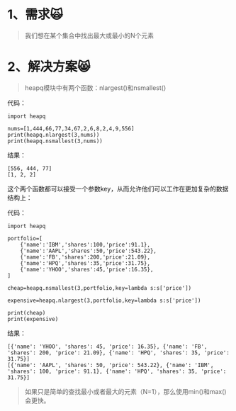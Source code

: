 # 1、需求🙀

> 我们想在某个集合中找出最大或最小的N个元素

# 2、解决方案😸

> heapq模块中有两个函数：nlargest\(\)和nsmallest\(\)

代码：

```
import heapq

nums=[1,444,66,77,34,67,2,6,8,2,4,9,556]
print(heapq.nlargest(3,nums))
print(heapq.nsmallest(3,nums))
```

结果：

```
[556, 444, 77]
[1, 2, 2]
```

这个两个函数都可以接受一个参数key，从而允许他们可以工作在更加复杂的数据结构上：

代码：

```
import heapq

portfolio=[
    {'name':'IBM','shares':100,'price':91.1},
    {'name':'AAPL','shares':50,'price':543.22},
    {'name':'FB','shares':200,'price':21.09},
    {'name':'HPQ','shares':35,'price':31.75},
    {'name':'YHOO','shares':45,'price':16.35},
]

cheap=heapq.nsmallest(3,portfolio,key=lambda s:s['price'])

expensive=heapq.nlargest(3,portfolio,key=lambda s:s['price'])

print(cheap)
print(expensive)
```

结果：

```
[{'name': 'YHOO', 'shares': 45, 'price': 16.35}, {'name': 'FB', 'shares': 200, 'price': 21.09}, {'name': 'HPQ', 'shares': 35, 'price': 31.75}]
[{'name': 'AAPL', 'shares': 50, 'price': 543.22}, {'name': 'IBM', 'shares': 100, 'price': 91.1}, {'name': 'HPQ', 'shares': 35, 'price': 31.75}]
```

> 如果只是简单的查找最小或者最大的元素（N=1），那么使用min\(\)和max\(\)会更快。



